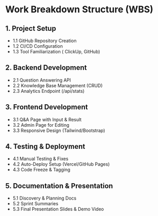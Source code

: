 # Work Breakdown Structure (WBS)

## 1. Project Setup
- 1.1 GitHub Repository Creation
- 1.2 CI/CD Configuration
- 1.3 Tool Familiarization ( ClickUp, GitHub)

## 2. Backend Development
- 2.1 Question Answering API
- 2.2 Knowledge Base Management (CRUD)
- 2.3 Analytics Endpoint (/api/stats)

## 3. Frontend Development
- 3.1 Q&A Page with Input & Result
- 3.2 Admin Page for Editing
- 3.3 Responsive Design (Tailwind/Bootstrap)

## 4. Testing & Deployment
- 4.1 Manual Testing & Fixes
- 4.2 Auto-Deploy Setup (Vercel/GitHub Pages)
- 4.3 Code Freeze & Tagging

## 5. Documentation & Presentation
- 5.1 Discovery & Planning Docs
- 5.2 Sprint Summaries
- 5.3 Final Presentation Slides & Demo Video
